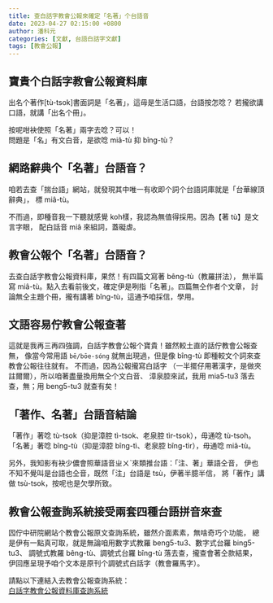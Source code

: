 ```yaml
---
title: 查白話字教會公報來確定「名著」个台語音
date: 2023-04-27 02:15:00 +0800
author: 潘科元
categories: [文獻, 台語白話字文獻]
tags: [教會公報]
---
```


## 寶貴个白話字教會公報資料庫

出名个著作[tù-tsok]書面詞是「名著」，這毋是生活口語，台語按怎唸？
若攏欲講口語，就講「出名个冊」。

按呢咁袂使照「名著」兩字去唸？可以！  
問題是「名」有文白音，是欲唸 miâ-tù 抑 bîng-tù？

## 網路辭典个「名著」台語音？

咱若去查「揣台語」網站，就發現其中唯一有收即个詞个台語詞庫就是「台華線頂辭典」，
標 miâ-tù。

不而過，即種音我一下聽就感覺 koh樣，我認為無值得採用。因為【著 tù】是文言字眼，
配白話音 miâ 來組詞，蓋礙虐。

## 教會公報个「名著」台語音？

去查白話字教會公報資料庫，果然！有四篇文寫著 bêng-tù（教羅拼法），
無半篇寫 miâ-tù。點入去看前後文，確定伊是咧指「名著」。四篇無仝作者个文章，
討論無仝主題个冊，攏有講著 bîng-tù，這通予咱採信，學用。

## 文語容易佇教會公報查著

這就是我再三再四強調，白話字教會公報个寶貴！雖然較土直的話佇教會公報查無，
像當今常用語 `bē/bōe-sóng` 就無出現過，但是像 bîng-tù
即種較文个詞來查教會公報往往就有。 不而過，因為公報攏寫白話字
（一半擺仔用著漢字，是做夾註爾爾），所以咱著盡量換用無仝个文白音、
漳泉腔來試，我用 mia5-tu3 落去查，無；用 beng5-tu3 就查有矣！

## 「著作、名著」台語音結論

「著作」著唸 tù-tsok（抑是漳腔 tì-tsok、老泉腔 tìr-tsok），毋通唸 tù-tsoh。  
「名著」著唸 bîng-tù（抑是漳腔 bîng-tì、老泉腔 bîng-tìr），毋通唸 miâ-tù。

另外，我知影有袂少儂會照華語音ㄓㄨˋ來類推台語：「注、著」華語仝音，
伊也不知不覺叫是台語也仝音，既然「注」台語是 tsù，伊著半臆半信，
將「著作」講做 tsù-tsok，按呢也是欠學所致。

## 教會公報查詢系統接受兩套四種台語拼音來查

囥佇中研院網站个教會公報原文查詢系統，雖然介面素素，無啥奇巧个功能，
總是伊有一點真可取，就是無論咱用數字式教羅 beng5-tu3、數字式台羅 bing5-tu3、
調號式教羅 bêng-tù、調號式台羅 bîng-tù 落去查，攏查會著仝款結果，
伊回應呈現予咱个文本是原刊个調號式白話字（教會羅馬字）。

請點以下連結入去教會公報查詢系統：  
[白話字教會公報資料庫查詢系統](http://minhakka.ling.sinica.edu.tw/bkg/choan-bun-kiam-sek.php?gi_gian=hoa)
